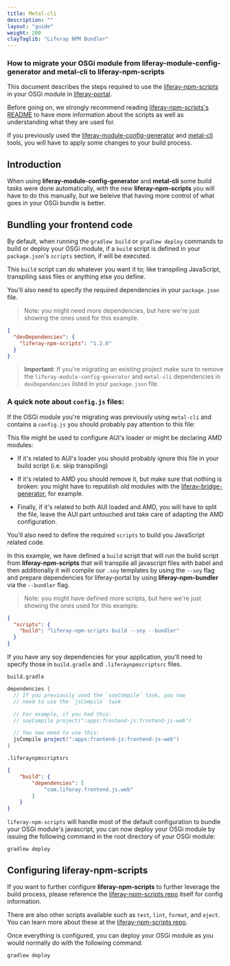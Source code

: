 ```yaml
---
title: Metal-cli
description: ""
layout: "guide"
weight: 200
clayTaglib: "Liferay NPM Bundler"
---
```


<article id="how-to-migrate">

### How to migrate your OSGi module from  liferay-module-config-generator and metal-cli to liferay-npm-scripts

This document describes the steps required to use
the [liferay-npm-scripts](https://github.com/bryceosterhaus/liferay-npm-tools/tree/master/packages/liferay-npm-scripts) in your OSGi module in [liferay-portal](https://github.com/liferay/liferay-portal).

Before going on, we strongly recommend reading [liferay-npm-scripts's README](https://github.com/bryceosterhaus/liferay-npm-tools/blob/master/packages/liferay-npm-scripts/README.md) to have more information about the scripts as well as understanding what they are used for.

If you previously used the [liferay-module-config-generator](https://github.com/liferay/liferay-module-config-generator) and [metal-cli](https://github.com/metal/metal-cli) tools, you will have to apply some changes to your build process.

# Introduction

When using **liferay-module-config-generator** and **metal-cli** some build tasks were done automatically, with the new **liferay-npm-scripts** you will have to do this manually, but we beleive that having more control of what goes in your OSGi bundle is better.

## Bundling your frontend code

By default, when running the `gradlew build` or `gradlew deploy` commands to build or deploy your OSGi module, if a `build` script is defined in your `package.json`'s `scripts` section, if will be executed.

This `build` script can do whatever you want it to; like transpiling JavaScript, transpiling sass files or anything else you define.

You'll also need to specify the required dependencies in your `package.json` file.

> Note: you might need more dependencies, but here we're just showing the ones used for this example.

```json
{
  "devDependencies": {
    "liferay-npm-scripts": "1.2.0"
  }
}
```
> **Important**: If you're migrating an existing project make sure to remove the  `liferay-module-config-generator` and `metal-cli` dependencies in `devDependencies` listed in your `package.json` file.


### A quick note about `config.js` files:

If the OSGi module you're migrating was previously using `metal-cli` and contains a `config.js` you should probably pay attention to this file:

This file might be used to configure AUI's loader or might be declaring AMD modules:

+ If it's related to AUI's loader you should probably ignore this file in your build script (i.e. skip transpiling)

+ If it's related to AMD you should remove it, but make sure that nothing is broken: you might have to republish old modules with the [liferay-bridge-generator](https://github.com/liferay/liferay-npm-build-tools/wiki/How-to-use-liferay-npm-bridge-generator), for example.

+ Finally, if it's related to both AUI loaded and AMD, you will have to split the file, leave the AUI part untouched and take care of adapting the AMD configuration.


You'll also need to define the required `scripts` to build you JavaScript related code.

In this example, we have defined a `build` script that will run the build script from **liferay-npm-scripts** that will transpile all javascript files with babel and then additionally it will compile our `.soy` templates by using the `--soy` flag and prepare dependencies for liferay-portal by using **liferay-npm-bundler** via the `--bundler` flag.

> Note: you might have defined more scripts, but here we're just showing the ones used for this example.

```json
{
  "scripts": {
    "build": "liferay-npm-scripts build --soy --bundler"
  }
}
```

If you have any soy dependencies for your application, you'll need to specify those in `build.gradle` and `.liferaynpmscriptsrc` files.

`build.gradle`
```groovy
dependencies {
  // If you previously used the `soyCompile` task, you now
  // need to use the `jsCompile` task

  // For example, if you had this:
  // soyCompile project(":apps:frontend-js:frontend-js-web")

  // You now need to use this:
  jsCompile project(":apps:frontend-js:frontend-js-web")
}
```

`.liferaynpmscriptsrc`
```json
{
	"build": {
		"dependencies": [
			"com.liferay.frontend.js.web"
		]
	}
}
```

`liferay-npm-scripts` will handle most of the default configuration to bundle your OSGi module's javascript, you can now deploy your OSGi module by issuing the following command in the root directory of your OSGi module:

```shell
gradlew deploy
```

## Configuring liferay-npm-scripts

If you want to further configure **liferay-npm-scripts** to further leverage the build process, please reference the [liferay-npm-scripts repo](https://github.com/bryceosterhaus/liferay-npm-tools/blob/master/packages/liferay-npm-scripts) itself for config information.

There are also other scripts available such as `test`, `lint`, `format`, and `eject`. You can learn more about these at the [liferay-npm-scripts repo](https://github.com/bryceosterhaus/liferay-npm-tools/blob/master/packages/liferay-npm-scripts).

Once everything is configured, you can deploy your OSGi module as you would normally do with the following command:

```shell
gradlew deploy
```
</article>